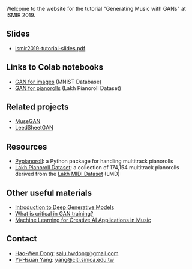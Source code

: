 Welcome to the website for the tutorial "Generating Music with GANs" at ISMIR 2019.

## Slides

- [ismir2019-tutorial-slides.pdf](pdf/ismir2019-tutorial-slides.pdf)

## Links to Colab notebooks

- [GAN for images](https://colab.research.google.com/drive/1Cnq9z3QvxIsVntlXKjPjbwttxeDH47Xl) (MNIST Database)
- [GAN for pianorolls](https://colab.research.google.com/drive/1WrFtqo5LW8QfhiuhHmge9QLexWwS2BcM) (Lakh Pianoroll Dataset)

## Related projects

- [MuseGAN](https://github.com/salu133445/musegan)
- [LeedSheetGAN](https://liuhaumin.github.io/LeadsheetArrangement/)

## Resources

- [Pypianoroll](https://salu133445.github.io/pypianoroll/): a Python package for handling multitrack pianorolls
- [Lakh Pianoroll Dataset](https://salu133445.github.io/lakh-pianoroll-dataset/): a collection of 174,154 multitrack pianorolls derived from the [Lakh MIDI Dataset](https://colinraffel.com/projects/lmd/) (LMD)

## Other useful materials

- [Introduction to Deep Generative Models](https://www.slideshare.net/HermanDong/introduction-to-deep-generative-models)
- [What is critical in GAN training?](https://www.slideshare.net/HermanDong/what-is-critical-in-gan-training)
- [Machine Learning for Creative AI Applications in Music](https://www.slideshare.net/affige/machine-learning-for-creative-ai-applications-in-music-98639148)

## Contact

- [Hao-Wen Dong](https://salu133445.github.io/): salu.hwdong@gmail.com
- [Yi-Hsuan Yang](http://mac.citi.sinica.edu.tw/~yang/): yang@citi.sinica.edu.tw

